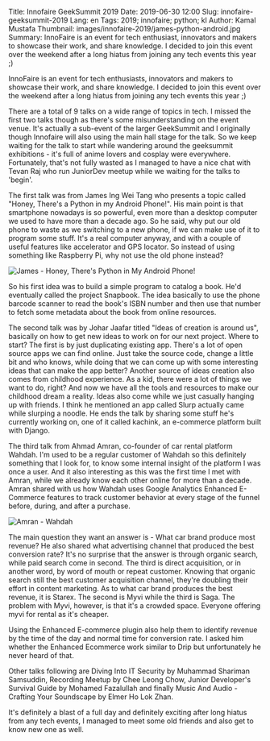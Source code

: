 Title: Innofaire GeekSummit 2019
Date: 2019-06-30 12:00
Slug: innofaire-geeksummit-2019
Lang: en
Tags: 2019; innofaire; python; kl
Author: Kamal Mustafa
Thumbnail: images/innofaire-2019/james-python-android.jpg
Summary: InnoFaire is an event for tech enthusiast, innovators and makers to showcase their work, and share knowledge. I decided to join this event over the weekend after a long hiatus from joining any tech events this year ;)

InnoFaire is an event for tech enthusiasts, innovators and makers to showcase their work, and share knowledge. I decided to join this event over the weekend after a long hiatus from joining any tech events this year ;)

There are a total of 9 talks on a wide range of topics in tech. I missed the first two talks though as there's some misunderstanding on the event venue. It's actually a sub-event of the larger GeekSummit and I originally though Innofaire will also using the main hall stage for the talk. So we keep waiting for the talk to start while wandering around the geeksummit exhibitions - it's full of anime lovers and cosplay were everywhere. Fortunately, that's not fully wasted as I managed to have a nice chat with Tevan Raj who run JuniorDev meetup while we waiting for the talks to 'begin'.

The first talk was from James Ing Wei Tang who presents a topic called "Honey, There's a Python in my Android Phone!". His main point is that smartphone nowadays is so powerful, even more than a desktop computer we used to have more than a decade ago. So he said, why put our old phone to waste as we switching to a new phone, if we can make use of it to program some stuff. It's a real computer anyway, and with a couple of useful features like accelerator and GPS locator. So instead of using something like Raspberry Pi, why not use the old phone instead?

![James - Honey, There's Python in My Android Phone!]({filename}/images/innofaire-2019/james-python-android.jpg)

So his first idea was to build a simple program to catalog a book. He'd eventually called the project Snapbook. The idea basically to use the phone barcode scanner to read the book's ISBN number and then use that number to fetch some metadata about the book from online resources.

The second talk was by Johar Jaafar titled "Ideas of creation is around us", basically on how to get new ideas to work on for our next project. Where to start? The first is by just duplicating existing app. There's a lot of open source apps we can find online. Just take the source code, change a little bit and who knows, while doing that we can come up with some interesting ideas that can make the app better? Another source of ideas creation also comes from childhood experience. As a kid, there were a lot of things we want to do, right? And now we have all the tools and resources to make our childhood dream a reality. Ideas also come while we just casually hanging up with friends. I think he mentioned an app called Slurp actually came while slurping a noodle. He ends the talk by sharing some stuff he's currently working on, one of it called kachink, an e-commerce platform built with Django.

The third talk from Ahmad Amran, co-founder of car rental platform Wahdah. I'm used to be a regular customer of Wahdah so this definitely something that I look for, to know some internal insight of the platform I was once a user. And it also interesting as this was the first time I met with Amran, while we already know each other online for more than a decade. Amran shared with us how Wahdah uses Google Analytics Enhanced E-Commerce features to track customer behavior at every stage of the funnel before, during, and after a purchase.

![Amran - Wahdah]({filename}/images/innofaire-2019/amran-wahdah.jpg)

The main question they want an answer is - What car brand produce most revenue? He also shared what advertising channel that produced the best conversion rate? It's no surprise that the answer is through organic search, while paid search come in second. The third is direct acquisition, or in another word, by word of mouth or repeat customer. Knowing that organic search still the best customer acquisition channel, they're doubling their effort in content marketing. As to what car brand produces the best revenue, it is Starex. The second is Myvi while the third is Saga. The problem with Myvi, however, is that it's a crowded space. Everyone offering myvi for rental as it's cheaper.

Using the Enhanced E-commerce plugin also help them to identify revenue by the time of the day and normal time for conversion rate. I asked him whether the Enhanced Ecommerce work similar to Drip but unfortunately he never heard of that.

Other talks following are Diving Into IT Security by Muhammad Shariman Samsuddin, Recording Meetup by Chee Leong Chow, Junior Developer's Survival Guide by Mohamed Fazalullah and finally Music And Audio - Crafting Your Soundscape by Elmer Ho Lok Zhan.

It's definitely a blast of a full day and definitely exciting after long hiatus from any tech events, I managed to meet some old friends and also get to know new one as well.
